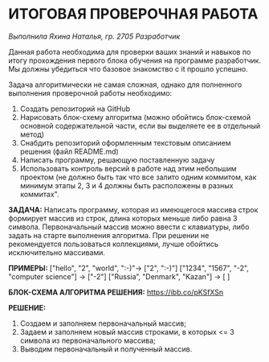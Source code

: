 
# ИТОГОВАЯ ПРОВЕРОЧНАЯ РАБОТА

*Выполнила Яхина Наталья, гр. 2705 Разработчик*


Данная работа необходима для проверки ваших знаний и навыков по итогу прохождения первого блока обучения на программе разработчик. Мы должны убедиться что базовое знакомство с it прошло успешно. 

Задача алгоритмически не самая сложная, однако для полненного выполнения проверочной работы необходимо:

1. Создать репозиторий на GitHub
2. Нарисовать блок-схему алгоритма (можно обойтись блок-схемой основной содержательной части, если вы выделяете ее в отдельный метод)
3. Снабдить репозиторий оформленным текстовым описанием решения (файл README.md)
4. Написать программу, решающую поставленную задачу
5. Использовать контроль версий в работе над этим небольшим проектом (не должно быть так что все залито одним коммитом, как минимум этапы 2, 3 и 4 должны быть расположены в разных коммитах".

**ЗАДАЧА:** Написать программу, которая из имеющегося массива строк формирует массив из строк, длина которых меньше либо равна 3 символа. Первоначальный массив можно ввести с клавиатуры, либо задать на старте выполнения алгоритма. При решении не рекомендуется пользоваться коллекциями, лучше обойтись исключительно массивами.

**ПРИМЕРЫ:**
["hello", "2", "world", ":-)"-> ["2", ":-)"] 
["1234", "1567", "-2", "computer science"] -> ["-2"] 
["Russia”, "Denmark", "Kazan"] -> [ ]

**БЛОК-СХЕМА АЛГОРИТМА РЕШЕНИЯ:**
https://ibb.co/pKSfXSn

**РЕШЕНИЕ:**

1. Создаем и заполняем первоначальный массив;
2. Задаем и заполняем новый массив строками, в которых <= 3 символа из первоначального массива;
3. Выводим первоначальный и полученный массив.